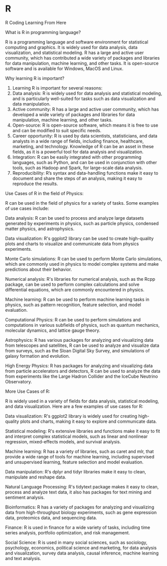 # R
R Coding Learning From Here


What is R in programming language?

R is a programming language and software environment for statistical computing and graphics. It is widely used for data analysis, data visualization, and statistical modeling. R has a large and active user community, which has contributed a wide variety of packages and libraries for data manipulation, machine learning, and other tasks. It is open-source software and is available for Windows, MacOS and Linux.


Why learning R is important?

1. Learning R is important for several reasons:
2. Data analysis: R is widely used for data analysis and statistical modeling, and is particularly well-suited for tasks such as data visualization and data manipulation.
3. Active community: R has a large and active user community, which has developed a wide variety of packages and libraries for data manipulation, machine learning, and other tasks.
4. Open-source: R is open-source software, which means it is free to use and can be modified to suit specific needs.
5. Career opportunity: R is used by data scientists, statisticians, and data analysts in a wide range of fields, including finance, healthcare, marketing, and technology. Knowledge of R can be an asset in these fields, as it is a powerful tool for data analysis and visualization.
6. Integration: R can be easily integrated with other programming languages, such as Python, and can be used in conjunction with other tools, such as Hadoop and Spark, for large-scale data analysis.
7. Reproducibility: R’s syntax and data-handling functions make it easy to document and share the steps of an analysis, making it easy to reproduce the results.



Use Cases of R in the field of Physics:

R can be used in the field of physics for a variety of tasks. Some examples of use cases include:

Data analysis: R can be used to process and analyze large datasets generated by experiments in physics, such as particle physics, condensed matter physics, and astrophysics.

Data visualization: R's ggplot2 library can be used to create high-quality plots and charts to visualize and communicate data from physics experiments.

Monte Carlo simulations: R can be used to perform Monte Carlo simulations, which are commonly used in physics to model complex systems and make predictions about their behavior.

Numerical analysis: R's libraries for numerical analysis, such as the Rcpp package, can be used to perform complex calculations and solve differential equations, which are commonly encountered in physics.

Machine learning: R can be used to perform machine learning tasks in physics, such as pattern recognition, feature selection, and model evaluation.

Computational Physics: R can be used to perform simulations and computations in various subfields of physics, such as quantum mechanics, molecular dynamics, and lattice gauge theory.

Astrophysics: R has various packages for analyzing and visualizing data from telescopes and satellites, R can be used to analyze and visualize data from surveys, such as the Sloan Digital Sky Survey, and simulations of galaxy formation and evolution.

High Energy Physics: R has packages for analyzing and visualizing data from particle accelerators and detectors, R can be used to analyze the data from experiments like the Large Hadron Collider and the IceCube Neutrino Observatory.




More Use Cases of R: 

R is widely used in a variety of fields for data analysis, statistical modeling, and data visualization. Here are a few examples of use cases for R:

Data visualization: R's ggplot2 library is widely used for creating high-quality plots and charts, making it easy to explore and communicate data.

Statistical modeling: R's extensive libraries and functions make it easy to fit and interpret complex statistical models, such as linear and nonlinear regression, mixed-effects models, and survival analysis.

Machine learning: R has a variety of libraries, such as caret and mlr, that provide a wide range of tools for machine learning, including supervised and unsupervised learning, feature selection and model evaluation.

Data manipulation: R's dplyr and tidyr libraries make it easy to clean, manipulate and reshape data.

Natural Language Processing: R's tidytext package makes it easy to clean, process and analyze text data, it also has packages for text mining and sentiment analysis.

Bioinformatics: R has a variety of packages for analyzing and visualizing data from high-throughput biology experiments, such as gene expression data, proteomics data, and sequencing data.

Finance: R is used in finance for a wide variety of tasks, including time series analysis, portfolio optimization, and risk management.

Social Science: R is used in many social sciences, such as sociology, psychology, economics, political science and marketing, for data analysis and visualization, survey data analysis, causal inference, machine learning and text analysis.
